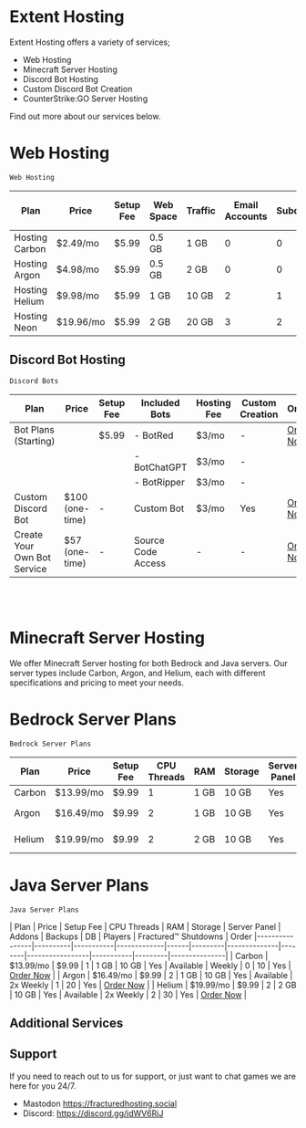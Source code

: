 # Extent Hosting


Extent Hosting offers a variety of services;
- Web Hosting
- Minecraft Server Hosting
- Discord Bot Hosting
- Custom Discord Bot Creation
- CounterStrike:GO Server Hosting


Find out more about our services below.

# Web Hosting
    Web Hosting

| Plan         | Price    | Setup Fee | Web Space | Traffic | Email Accounts | Subdomains | MySQL Databases | MySQL Disk Space | WordPress Installs | Order        |
|--------------|----------|-----------|-----------|---------|----------------|------------|-----------------|------------------|-------------------|--------------|
| Hosting Carbon  | $2.49/mo | $5.99     | 0.5 GB    | 1 GB    | 0              | 0          | 0               | N/A              | Unlimited          | [Order Now](https://fracturedhosting.com/whmcs/index.php/store/shared-hosting/hosting-carbon) |
| Hosting Argon   | $4.98/mo | $5.99     | 0.5 GB    | 2 GB    | 0              | 0          | 0               | N/A              | Unlimited          | [Order Now](https://fracturedhosting.com/whmcs/index.php/store/shared-hosting/hosting-argon) |
| Hosting Helium  | $9.98/mo | $5.99     | 1 GB      | 10 GB   | 2              | 1          | 1               | 0.5 GB           | Unlimited          | [Order Now](https://fracturedhosting.com/whmcs/index.php/store/shared-hosting/hosting-helium) |
| Hosting Neon  | $19.96/mo | $5.99     | 2 GB      | 20 GB   | 3              | 2         | 2               | 1 GB           | Unlimited          | [Order Now](https://fracturedhosting.com/whmcs/index.php/store/shared-hosting/hosting-neon)



## Discord Bot Hosting
    Discord Bots

| Plan                    | Price         | Setup Fee | Included Bots       | Hosting Fee | Custom Creation | Order         |
|-------------------------|---------------|-----------|---------------------|-------------|-----------------|---------------|
| Bot Plans (Starting)    |               | $5.99     | - BotRed            | $3/mo       | -               | [Order Now](#) |
|                         |               |           | - BotChatGPT        | $3/mo       | -               |               |
|                         |               |           | - BotRipper         | $3/mo       | -               |               |
| Custom Discord Bot      | $100 (one-time) | -       | Custom Bot          | $3/mo       | Yes             | [Order Now](#) |
| Create Your Own Bot Service | $57 (one-time) | -     | Source Code Access  | -           | -               | [Order Now](#) |

<br><br>
# Minecraft Server Hosting

We offer Minecraft Server hosting for both Bedrock and Java servers. Our server types include Carbon, Argon, and Helium, each with different specifications and pricing to meet your needs.

# Bedrock Server Plans
    Bedrock Server Plans

| Plan           | Price    | Setup Fee | CPU Threads | RAM  | Storage | Server Panel | Addons | Backups         | DB | Players | Order   
|----------------|----------|-----------|-------------|------|---------|--------------|--------|-----------------|-----------|---------|---------------|
| Carbon | $13.99/mo | $9.99     | 1           | 1 GB | 10 GB   | Yes          | Available | Weekly         | 0         | 10      | Yes                  | [Order Now](https://fracturedhosting.com/whmcs/cart.php?a=confproduct&i=3) |
| Argon  | $16.49/mo | $9.99     | 2           | 1 GB | 10 GB   | Yes          | Available | 2x Weekly      | 1         | 20      | Yes                  | [Order Now](https://fracturedhosting.com/whmcs/cart.php?a=confproduct&i=4) |
| Helium | $19.99/mo | $9.99     | 2           | 2 GB | 10 GB   | Yes          | Available | 2x Weekly      | 2         | 30      | Yes                  | [Order Now](https://fracturedhosting.com/whmcs/cart.php?a=confproduct&i=5) |

# Java Server Plans
    Java Server Plans

| Plan           | Price    | Setup Fee | CPU Threads | RAM  | Storage | Server Panel | Addons | Backups         | DB | Players | Fractured™ Shutdowns | Order 
|----------------|----------|-----------|-------------|------|---------|--------------|--------|-----------------|-----------|---------|---------------|
| Carbon | $13.99/mo | $9.99     | 1           | 1 GB | 10 GB   | Yes          | Available | Weekly         | 0         | 10      | Yes                  | [Order Now](https://fracturedhosting.com/whmcs/cart.php?a=confproduct&i=0) |
| Argon  | $16.49/mo | $9.99     | 2           | 1 GB | 10 GB   | Yes          | Available | 2x Weekly      | 1         | 20      | Yes                  | [Order Now](https://fracturedhosting.com/whmcs/cart.php?a=confproduct&i=1) |
| Helium | $19.99/mo | $9.99     | 2           | 2 GB | 10 GB   | Yes          | Available | 2x Weekly      | 2         | 30      | Yes                  | [Order Now](https://fracturedhosting.com/whmcs/cart.php?a=confproduct&i=2) |


## Additional Services



## Support

If you need to reach out to us for support, or just want to chat games we are here for you 24/7. <br>
- Mastodon https://fracturedhosting.social<br>
- Discord: https://discord.gg/jdWV6RjJ
